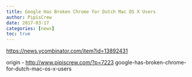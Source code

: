 ```yaml
---
title: Google Has Broken Chrome for Dutch Mac OS X Users
author: PipisCrew
date: 2017-03-17
categories: [news]
toc: true
---
```


https://news.ycombinator.com/item?id=13892431

origin - http://www.pipiscrew.com/?p=7223 google-has-broken-chrome-for-dutch-mac-os-x-users